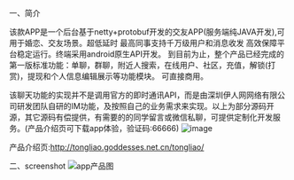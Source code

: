 一、简介

该款APP是一个后台基于netty+protobuf开发的交友APP(服务端纯JAVA开发),可用于婚恋、交友场景。超低延时 最高同事支持千万级用户和消息收发
高效保障平台稳定运行。终端采用android原生API开发。 到目前为止，整个产品已经完成的第一版标准功能：单聊，群聊，附近人搜索，在线用户、社区，充值，解锁(打赏)，提现和个人信息编辑展示等功能模块。 可直接商用。

该聊天功能的实现并不是调用官方的即时通讯API，而是由深圳伊人网网络有限公司研发团队自研的IM功能，及按照自己的业务需求来实现。以上为部分源码开源，其它源码有偿提供，有需要的的同学留言或微信私聊，可提供定制化开发服务。(产品介绍页可下载app体验，验证码:66666) 
![image](https://user-images.githubusercontent.com/9836343/121782873-4d00ac00-cbde-11eb-88fc-56de33d09c1f.png)


产品介绍页:http://tongliao.goddesses.net.cn/tongliao/

二、screenshot
![app产品图](https://user-images.githubusercontent.com/9836343/121784304-cfd93500-cbe5-11eb-8272-137de3e5380a.png)
